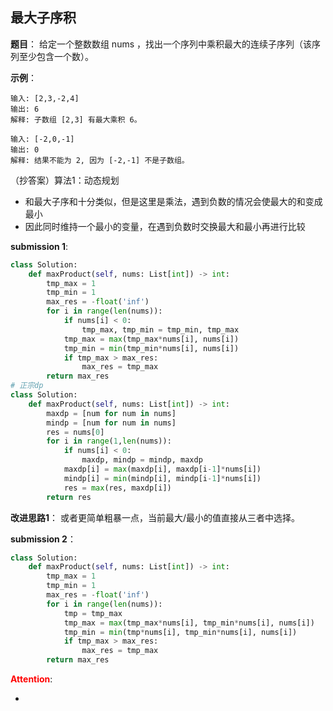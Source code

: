 ## 最大子序积
**题目**：
给定一个整数数组 nums ，找出一个序列中乘积最大的连续子序列（该序列至少包含一个数）。

**示例**：
```
输入: [2,3,-2,4]
输出: 6
解释: 子数组 [2,3] 有最大乘积 6。
```
```
输入: [-2,0,-1]
输出: 0
解释: 结果不能为 2, 因为 [-2,-1] 不是子数组。
```

（抄答案）算法1：动态规划
- 和最大子序和十分类似，但是这里是乘法，遇到负数的情况会使最大的和变成最小
- 因此同时维持一个最小的变量，在遇到负数时交换最大和最小再进行比较

**submission 1**:
```python
class Solution:
    def maxProduct(self, nums: List[int]) -> int:
        tmp_max = 1
        tmp_min = 1
        max_res = -float('inf')
        for i in range(len(nums)):
            if nums[i] < 0:
                tmp_max, tmp_min = tmp_min, tmp_max
            tmp_max = max(tmp_max*nums[i], nums[i])
            tmp_min = min(tmp_min*nums[i], nums[i])
            if tmp_max > max_res: 
                max_res = tmp_max
        return max_res
# 正宗dp
class Solution:
    def maxProduct(self, nums: List[int]) -> int:
        maxdp = [num for num in nums]
        mindp = [num for num in nums]
        res = nums[0]
        for i in range(1,len(nums)):
            if nums[i] < 0:
                maxdp, mindp = mindp, maxdp
            maxdp[i] = max(maxdp[i], maxdp[i-1]*nums[i])
            mindp[i] = min(mindp[i], mindp[i-1]*nums[i])
            res = max(res, maxdp[i])
        return res
```


**改进思路1**：
或者更简单粗暴一点，当前最大/最小的值直接从三者中选择。


**submission 2**：
```python
class Solution:
    def maxProduct(self, nums: List[int]) -> int:
        tmp_max = 1
        tmp_min = 1
        max_res = -float('inf')
        for i in range(len(nums)):
            tmp = tmp_max
            tmp_max = max(tmp_max*nums[i], tmp_min*nums[i], nums[i])
            tmp_min = min(tmp*nums[i], tmp_min*nums[i], nums[i])
            if tmp_max > max_res: 
                max_res = tmp_max
        return max_res
```


<font color="#FF0000">**Attention**</font>:

- 
